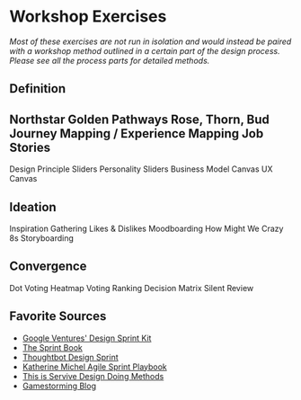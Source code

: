 # Workshop Exercises

*Most of these exercises are not run in isolation and would instead be paired with a workshop method outlined in a certain part of the design process. Please see all the process parts for detailed methods.*


## Definition
Northstar
Golden Pathways
Rose, Thorn, Bud
Journey Mapping / Experience Mapping
Job Stories
-
Design Principle Sliders
Personality Sliders
Business Model Canvas
UX Canvas

## Ideation
Inspiration Gathering
Likes & Dislikes
Moodboarding
How Might We
Crazy 8s
Storyboarding


## Convergence
Dot Voting
Heatmap Voting
Ranking
Decision Matrix
Silent Review


## Favorite Sources
- [Google Ventures' Design Sprint Kit](https://designsprintkit.withgoogle.com/methodology/overview)
- [The Sprint Book](https://www.thesprintbook.com/)
- [Thoughtbot Design Sprint](https://github.com/thoughtbot/design-sprint)
- [Katherine Michel Agile Sprint Playbook](https://katherinemichel.gitbooks.io/agile-sprint-playbook/content/)
- [This is Servive Design Doing Methods](https://www.thisisservicedesigndoing.com/methods)
- [Gamestorming Blog](https://gamestorming.com/)